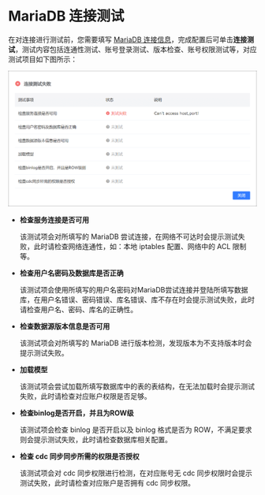 # MariaDB 连接测试

在对连接进行测试前，您需要填写 [MariaDB 连接信息](../connect-database/connect-mariadb.md)，完成配置后可单击**连接测试**，测试内容包括连通性测试、账号登录测试、版本检查、账号权限测试等，对应测试项目如下图所示：

![](../../images/ts_mariadb_2.png)



- **检查服务连接是否可用**

  该测试项会对所填写的 MariaDB 尝试连接，在网络不可达时会提示测试失败，此时请检查网络连通性，如：本地 iptables 配置、网络中的 ACL 限制等。

- **检查用户名密码及数据库是否正确**

  该测试项会使用所填写的用户名密码对MariaDB尝试连接并登陆所填写数据库，在用户名错误、密码错误、库名错误、库不存在时会提示测试失败，此时请检查用户名、密码、库名的正确性。

- **检查数据源版本信息是否可用**

  该测试项会对所填写的 MariaDB 进行版本检测，发现版本为不支持版本时会提示测试失败。

- **加载模型**

  该测试项会尝试加载所填写数据库中的表的表结构，在无法加载时会提示测试失败，此时请检查对应账户权限是否足够。

- **检查binlog是否开启，并且为ROW级**

  该测试项会检查 binlog 是否开启以及 binlog 格式是否为 ROW，不满足要求则会提示测试失败，此时请检查数据库相关配置。

- **检查 cdc 同步同步所需的权限是否授权**

  该测试项会对 cdc 同步权限进行检测，在对应账号无 cdc 同步权限时会提示测试失败，此时请检查对应账户是否拥有 cdc 同步权限。

